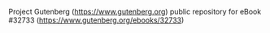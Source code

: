 Project Gutenberg (https://www.gutenberg.org) public repository for eBook #32733 (https://www.gutenberg.org/ebooks/32733)

